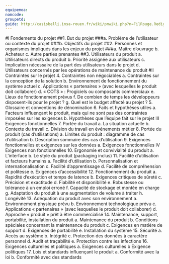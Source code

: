 ```yaml
---
equipemoa: 
nomcode: 
groupetd: 
guide: http://casisbelli.insa-rouen.fr/wiki/pmwiki.php?n=FilRouge.RedigerCdc
---
```


#I	Fondements du projet
##1. But du projet
###a. Problème de l’utilisateur ou contexte du projet 
###b. Objectifs du projet
##2. Personnes et organismes impliqués dans les enjeux du projet 
###a. Maître d’ouvrage
b. Acheteur
c. Autre parties prenantes
##3. Utilisateurs du produit
a.	Utilisateurs directs du produit
b. Priorité assignée aux utilisateurs
c. Implication nécessaire de la part des utilisateurs dans le projet
d. Utilisateurs concernés par les opérations de maintenance du produit
#II	Contraintes sur le projet 
4. Contraintes non négociables
a. Contraintes sur la conception de la solution
b. Environnement de fonctionnement du système actuel
c. Applications « partenaires » (avec lesquelles le produit doit collaborer)
d. « COTS » : Progiciels ou composants commerciaux
e. Lieux de fonctionnement prévus
f. De combien de temps les développeurs disposent-ils pour le projet ?
g. Quel est le budget affecté au projet ?
5. Glossaire et conventions de dénomination
6. Faits et hypothèses utiles
a. Facteurs influençant le produit, mais qui ne sont pas des contraintes imposées sur les exigences
b. Hypothèses que l’équipe fait sur le projet 
III	Exigences fonctionnelles
7. Portée du travail
a. La situation actuelle
b. Contexte du travail
c. Division du travail en événements métier
8. Portée du produit (cas d’utilisations)
a. Limites du produit : diagramme de cas d’utilisation
b. Description sommaire des cas d’utilisation
9. Exigences fonctionnelles et exigences sur les données
a. Exigences fonctionnelles
IV	Exigences non fonctionnelles
10. Ergonomie et convivialité du produit
a. L’interface
b. Le style du produit (packaging inclus)
11. Facilité d’utilisation et facteurs humains 
a. Facilité d’utilisation
b. Personnalisation et internationalisation
c. Facilité d’apprentissage
d. Facilité de compréhension et politesse
e. Exigences d’accessibilité
12. Fonctionnement du produit
a. Rapidité d’exécution et temps de latence
b. Exigences critiques de sûreté
c. Précision et exactitude
d. Fiabilité et disponibilité
e. Robustesse ou tolérance à un emploi erroné
f. Capacité de stockage et montée en charge
g. Adaptation du produit à une augmentation de volume à traiter
h. Longévité
13. Adéquation du produit avec son environnement
a. Environnement physique prévu
b. Environnement technologique prévu
c. Applications « partenaires » (avec lesquelles le produit doit collaborer) 
d. Approche « produit » prêt à être commercialisé
14. Maintenance, support, portabilité, installation du produit
a. Maintenance du produit 
b. Conditions spéciales concernant la maintenance du produit
c. Exigences en matière de support
d. Exigences de portabilité
e. Installation du système
15. Sécurité
a. Accès au système
b. Intégrité
c. Protection des données à caractère personnel
d. Audit et traçabilité
e. Protection contre les infections
16. Exigences culturelles et politiques 
a. Exigences culturelles
b Exigence politiques
17. Lois et standards influençant le produit
a. Conformité avec la loi
b. Conformité avec des standards
